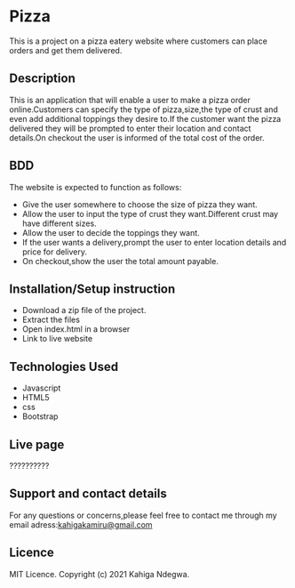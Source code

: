 # Pizza
This is a project on a pizza eatery website where customers can place orders and get them  delivered.
## Description
This is an application that will enable a user  to make a pizza order online.Customers can specify the type of pizza,size,the type of crust and even add additional toppings they desire to.If the customer want the pizza delivered they will be prompted to enter their location and contact details.On checkout the user is informed of the total cost of the order.

## BDD
The website is expected to function as follows:
* Give the user somewhere to choose the size of pizza they want.
* Allow the user to input the type of crust they want.Different crust may have different sizes.
* Allow the user to decide the toppings they want.
* If the user wants a delivery,prompt the user to enter location details and price for delivery.
* On checkout,show the user the total amount payable.

## Installation/Setup instruction
* Download a zip file of the project.
* Extract the files
* Open index.html in a browser
* Link to live website

## Technologies Used
* Javascript
* HTML5
* css
* Bootstrap

## Live page
??????????

## Support and contact details

For any questions or concerns,please feel free to contact me through my email adress:kahigakamiru@gmail.com

## Licence
MIT Licence. Copyright (c) 2021 Kahiga Ndegwa.
